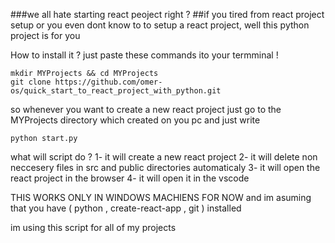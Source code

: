 ###we all hate starting react peoject right ?
##if you tired from react project setup or you even dont know to to setup a react project, well this python project is for you

How to install it ? just paste these commands ito your termminal !
```
mkdir MYProjects && cd MYProjects
git clone https://github.com/omer-os/quick_start_to_react_project_with_python.git
```

so whenever you want to create a new react project just go to the MYProjects directory which created on you pc 
and just write 
```
python start.py
```


what will script do ?
1- it will create a new react project 
2- it will delete non neccesery files in src and public directories automaticaly
3- it will open the react project in the browser
4- it will open it in the vscode


THIS WORKS ONLY IN WINDOWS MACHIENS FOR NOW
and im asuming that you have ( python , create-react-app , git ) installed

im using this script for all of my projects
